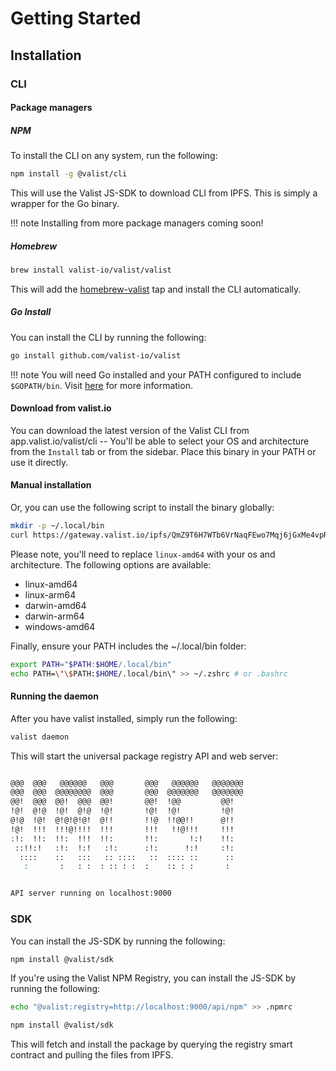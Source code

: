 # Getting Started

## Installation

### CLI

#### Package managers

##### NPM

To install the CLI on any system, run the following:

```sh
npm install -g @valist/cli
```

This will use the Valist JS-SDK to download CLI from IPFS. This is simply a wrapper for the Go binary.

!!! note
    Installing from more package managers coming soon!

##### Homebrew

```sh
brew install valist-io/valist/valist
```

This will add the [homebrew-valist](github.com/valist-io/homebrew-valist) tap and install the CLI automatically.

##### Go Install

You can install the CLI by running the following:

```sh
go install github.com/valist-io/valist
```

!!! note
    You will need Go installed and your PATH configured to include `$GOPATH/bin`. Visit [here](https://www.digitalocean.com/community/tutorials/how-to-build-and-install-go-programs) for more information.

#### Download from valist.io

You can download the latest version of the Valist CLI from app.valist.io/valist/cli -- You'll be able to select your OS and architecture from the `Install` tab or from the sidebar. Place this binary in your PATH or use it directly.

#### Manual installation

Or, you can use the following script to install the binary globally:

```sh
mkdir -p ~/.local/bin
curl https://gateway.valist.io/ipfs/QmZ9T6H7WTb6VrNaqFEwo7Mqj6jGxMe4vpR6srxsjy3otz/linux-amd64/valist -o ~/.local/bin/valist
```

Please note, you'll need to replace `linux-amd64` with your os and architecture. The following options are available:

* linux-amd64
* linux-arm64
* darwin-amd64
* darwin-arm64
* windows-amd64

Finally, ensure your PATH includes the ~/.local/bin folder:

```sh
export PATH="$PATH:$HOME/.local/bin"
echo PATH=\"\$PATH:$HOME/.local/bin\" >> ~/.zshrc # or .bashrc
```

#### Running the daemon

After you have valist installed, simply run the following:

```sh
valist daemon
```

This will start the universal package registry API and web server:

```sh

@@@  @@@   @@@@@@   @@@       @@@   @@@@@@   @@@@@@@
@@@  @@@  @@@@@@@@  @@@       @@@  @@@@@@@   @@@@@@@
@@!  @@@  @@!  @@@  @@!       @@!  !@@         @@!
!@!  @!@  !@!  @!@  !@!       !@!  !@!         !@!
@!@  !@!  @!@!@!@!  @!!       !!@  !!@@!!      @!!
!@!  !!!  !!!@!!!!  !!!       !!!   !!@!!!     !!!
:!:  !!:  !!:  !!!  !!:       !!:       !:!    !!:
 ::!!:!   :!:  !:!   :!:      :!:      !:!     :!:
  ::::    ::   :::   :: ::::   ::  :::: ::      ::
   :       :   : :  : :: : :  :    :: : :       :


API server running on localhost:9000
```

### SDK

You can install the JS-SDK by running the following:

```sh
npm install @valist/sdk
```

If you're using the Valist NPM Registry, you can install the JS-SDK by running the following:

```sh
echo "@valist:registry=http://localhost:9000/api/npm" >> .npmrc

npm install @valist/sdk
```

This will fetch and install the package by querying the registry smart contract and pulling the files from IPFS.
